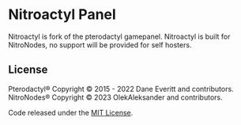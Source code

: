 # Nitroactyl Panel

Nitroactyl is fork of the pterodactyl gamepanel. Nitroactyl is built for NitroNodes, no support will be provided for self hosters.

## License

Pterodactyl® Copyright © 2015 - 2022 Dane Everitt and contributors.
NitroNodes® Copyright © 2023 OlekAleksander and contributors.

Code released under the [MIT License](./LICENSE.md).
